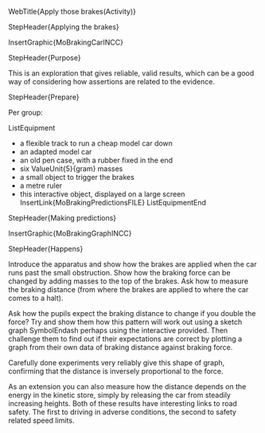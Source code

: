 WebTitle{Apply those brakes(Activity)}

StepHeader{Applying the brakes}

InsertGraphic{MoBrakingCarINCC}

StepHeader{Purpose}

This is an exploration that gives reliable, valid results, which can be a good way of considering how assertions are related to the evidence.

StepHeader{Prepare}

Per group:

ListEquipment
- a flexible track to run a cheap model car down
- an adapted model car
- an old pen case, with a rubber fixed in the end
- six ValueUnit{5}{gram} masses
- a small object to trigger the brakes
- a metre ruler
- this interactive object, displayed on a large screen InsertLink{MoBrakingPredictionsFILE}
ListEquipmentEnd

StepHeader{Making predictions}

InsertGraphic{MoBrakingGraphINCC}

StepHeader{Happens}

Introduce the apparatus and show how the brakes are applied when the car runs past the small obstruction. Show how the braking force can be changed by adding masses to the top of the brakes. Ask how to measure the braking distance (from where the brakes are applied to where the car comes to a halt).

Ask how the pupils expect the braking distance to change if you double the force? Try and show them how this pattern will work out using a sketch graph SymbolEndash perhaps using the interactive provided. Then challenge them to find out if their expectations are correct by plotting a graph from their own data of braking distance against braking force.

Carefully done experiments very reliably give this shape of graph, confirming that the distance is inversely proportional to the force.

As an extension you can also measure how the distance depends on the energy in the kinetic store, simply by releasing the car from steadily increasing heights. Both of these results have interesting links to road safety. The first to driving in adverse conditions, the second to safety related speed limits.
